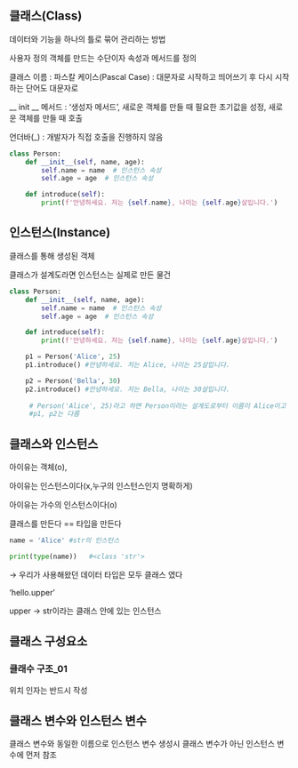 ## 클래스(Class)

데이터와 기능을 하나의 틀로 묶어 관리하는 방법

사용자 정의 객체를 만드는 수단이자 속성과 메서드를 정의

클래스 이름 : 파스칼 케이스(Pascal Case) : 대문자로 시작하고 띄어쓰기 후 다시 시작하는 단어도 대문자로 

__ init __ 메서드 : ‘생성자 메서드’, 새로운 객체를 만들 때 필요한 초기값을 성정, 새로운 객체를 만들 때 호출

언더바(_) : 개발자가 직접 호출을 진행하지 않음

```python
class Person:
    def __init__(self, name, age):
        self.name = name  # 인스턴스 속성
        self.age = age  # 인스턴스 속성

    def introduce(self):
        print(f'안녕하세요. 저는 {self.name}, 나이는 {self.age}살입니다.')

```

## 인스턴스(Instance)

클래스를 통해 생성된 객체

클래스가 설계도라면 인스턴스는 실제로 만든 물건

```python
class Person:
    def __init__(self, name, age):
        self.name = name  # 인스턴스 속성
        self.age = age  # 인스턴스 속성

    def introduce(self):
        print(f'안녕하세요. 저는 {self.name}, 나이는 {self.age}살입니다.')

    p1 = Person('Alice', 25)
    p1.introduce() #안녕하세요. 저는 Alice, 나이는 25살입니다.

    p2 = Person('Bella', 30)
    p2.introduce() #안녕하세요. 저는 Bella, 나이는 30살입니다.
        
     # Person('Alice', 25)라고 하면 Person이라는 설계도로부터 이름이 Alice이고 나이가 25인 '사람 객체'
     #p1, p2는 다름

```

## 클래스와 인스턴스

아이유는 객체(o), 

아이유는 인스턴스이다(x,누구의 인스턴스인지 명확하게) 

아이유는 가수의 인스턴스이다(o)

클래스를 만든다 == 타입을 만든다

```python
name = 'Alice' #str의 인스턴스

print(type(name))   #<class 'str'>
```

→ 우리가 사용해왔던 데이터 타입은 모두 클래스 였다

‘hello.upper’

upper → str이라는 클래스 안에 있는 인스턴스

## 클래스 구성요소

### 클래수 구조_01

위치 인자는 반드시 작성

## 클래스 변수와 인스턴스 변수

클래스 변수와 동일한 이름으로 인스턴스 변수 생성시 클래스 변수가 아닌 인스턴스 변수에 먼저 참조

